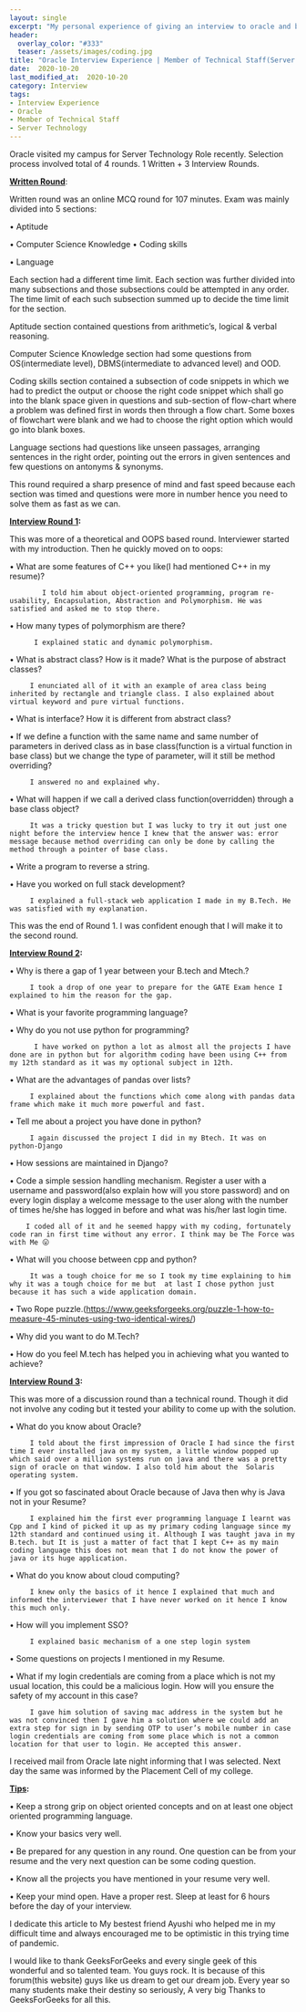 ```yaml
---
layout: single
excerpt: "My personal experience of giving an interview to oracle and being selected in it."
header:
  overlay_color: "#333"
  teaser: /assets/images/coding.jpg
title: "Oracle Interview Experience | Member of Technical Staff(Server Technology) | 2020"
date:  2020-10-20
last_modified_at:  2020-10-20
category: Interview
tags:
- Interview Experience
- Oracle
- Member of Technical Staff
- Server Technology
---
```


Oracle visited my campus for Server Technology Role recently. Selection process involved total of 4 rounds. 1 Written + 3 Interview Rounds.  

<u>**Written Round**</u>:

Written round was an online MCQ round for 107 minutes. Exam was mainly divided into 5 sections:

• Aptitude

• Computer Science Knowledge
• Coding skills

• Language

Each section had a different time limit. Each section was further divided into many subsections and those subsections could be attempted in any order. The time limit of each such subsection summed up to decide the time limit for the section.  

Aptitude section contained questions from arithmetic’s, logical & verbal reasoning.

Computer Science Knowledge section had some questions from OS(intermediate level), DBMS(intermediate to advanced level) and OOD.  

Coding skills section contained a subsection of code snippets in which we had to predict the output or choose the right code snippet which shall go into the blank space given in questions and sub-section of flow-chart where a problem was defined first in words then through a flow chart. Some boxes of flowchart were blank and we had to choose the right option which would go into blank boxes.  

Language sections had questions like unseen passages, arranging sentences in the right order, pointing out the errors in given sentences and few questions on antonyms & synonyms.

This round required a sharp presence of mind and fast speed because each section was timed and questions were more in number hence you need to solve them as fast as we can.



**<u>Interview Round 1</u>:**

This was more of a theoretical and OOPS based round. Interviewer started with my introduction. Then he quickly moved on to oops:

• What are some features of C++ you like(I had mentioned C++ in my resume)?

            I told him about object-oriented programming, program re-usability, Encapsulation, Abstraction and Polymorphism. He was satisfied and asked me to stop there.

• How many types of polymorphism are there?

          I explained static and dynamic polymorphism.  

• What is abstract class? How is it made? What is the purpose of abstract classes?

         I enunciated all of it with an example of area class being inherited by rectangle and triangle class. I also explained about virtual keyword and pure virtual functions.

• What is interface? How it is different from abstract class?

• If we define a function with the same name and same number of parameters in derived class as in base class(function is a virtual function in base class) but we change the type of parameter, will it still be method overriding?



         I answered no and explained why.

• What will happen if we call a derived class function(overridden) through a base class object?

         It was a tricky question but I was lucky to try it out just one night before the interview hence I knew that the answer was: error message because method overriding can only be done by calling the method through a pointer of base class.

• Write a program to reverse a string.

• Have you worked on full stack development?

         I explained a full-stack web application I made in my B.Tech. He was satisfied with my explanation.

This was the end of Round 1. I was confident enough that I will make it to the second round.

**<u>Interview Round 2</u>:**

• Why is there a gap of 1 year between your B.tech and Mtech.?

         I took a drop of one year to prepare for the GATE Exam hence I explained to him the reason for the gap.



• What is your favorite programming language?

• Why do you not use python for programming?

          I have worked on python a lot as almost all the projects I have done are in python but for algorithm coding have been using C++ from my 12th standard as it was my optional subject in 12th.

• What are the advantages of pandas over lists?

         I explained about the functions which come along with pandas data frame which make it much more powerful and fast.

• Tell me about a project you have done in python?

         I again discussed the project I did in my Btech. It was on python-Django

• How sessions are maintained in Django?

• Code a simple session handling mechanism. Register a user with a username and password(also explain how will you store password) and on every login display a welcome message to the user along with the number of times he/she has logged in before and what was his/her last login time.

        I coded all of it and he seemed happy with my coding, fortunately code ran in first time without any error. I think may be The Force was with Me 😛



• What will you choose between cpp and python?

         It was a tough choice for me so I took my time explaining to him why it was a tough choice for me but  at last I chose python just because it has such a wide application domain.

• Two Rope puzzle.(https://www.geeksforgeeks.org/puzzle-1-how-to-measure-45-minutes-using-two-identical-wires/)

• Why did you want to do M.Tech?

• How do you feel M.tech has helped you in achieving what you wanted to achieve?

**<u>Interview Round 3</u>:**

This was more of a discussion round than a technical round. Though it did not involve any coding but it tested your ability to come up with the solution.

• What do you know about Oracle?

         I told about the first impression of Oracle I had since the first time I ever installed java on my system, a little window popped up which said over a million systems run on java and there was a pretty sign of oracle on that window. I also told him about the  Solaris operating system.

• If you got so fascinated about Oracle because of Java then why is Java not in your Resume?



         I explained him the first ever programming language I learnt was Cpp and I kind of picked it up as my primary coding language since my 12th standard and continued using it. Although I was taught java in my B.tech. but It is just a matter of fact that I kept C++ as my main coding language this does not mean that I do not know the power of java or its huge application.

• What do you know about cloud computing?

         I knew only the basics of it hence I explained that much and informed the interviewer that I have never worked on it hence I know this much only.

• How will you implement SSO?

         I explained basic mechanism of a one step login system

• Some questions on projects I mentioned in my Resume.

• What if my login credentials are coming from a place which is not my usual location, this could be a malicious login. How will you ensure the safety of my account in this case?

         I gave him solution of saving mac address in the system but he was not convinced then I gave him a solution where we could add an extra step for sign in by sending OTP to user’s mobile number in case login credentials are coming from some place which is not a common location for that user to login. He accepted this answer.

I received mail from Oracle late night informing that I was selected. Next day the same was informed by the Placement Cell of my college.  

**<u>Tips</u>:**



• Keep a strong grip on object oriented concepts and on at least one object oriented programming language.

• Know your basics very well.

• Be prepared for any question in any round. One question can be from your resume and the very next question can be some coding question.

• Know all the projects you have mentioned in your resume very well.

• Keep your mind open. Have a proper rest. Sleep at least for 6 hours before the day of your interview.

I dedicate this article to My bestest friend Ayushi who helped me in my difficult time and always encouraged me to be optimistic in this trying time of pandemic.  

I would like to thank GeeksForGeeks and every single geek of this wonderful and so talented team. You guys rock. It is because of this forum(this website) guys like us dream to get our dream job. Every year so many students make their destiny so seriously, A very big Thanks to GeeksForGeeks for all this.
